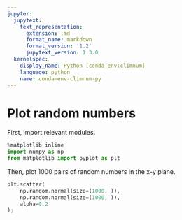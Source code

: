 ```yaml
---
jupyter:
  jupytext:
    text_representation:
      extension: .md
      format_name: markdown
      format_version: '1.2'
      jupytext_version: 1.3.0
  kernelspec:
    display_name: Python [conda env:climnum]
    language: python
    name: conda-env-climnum-py
---
```


# Plot random numbers

First, import relevant modules.

```python
%matplotlib inline
import numpy as np
from matplotlib import pyplot as plt
```

Then, plot 1000 pairs of random numbers in the x-y plane.

```python
plt.scatter(
    np.random.normal(size=(1000, )),
    np.random.normal(size=(1000, )),
    alpha=0.2
);
```
